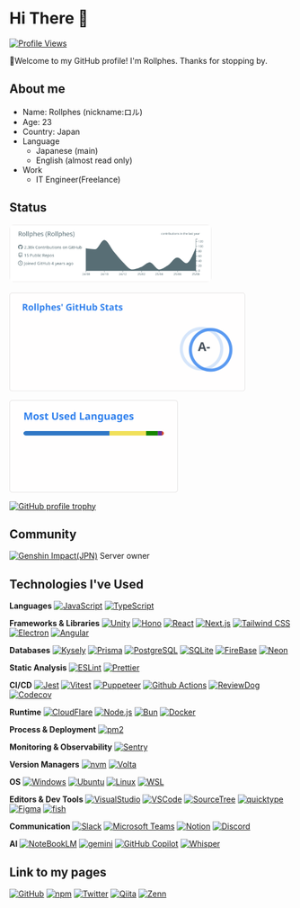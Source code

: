# Hi There 👋

[![Profile Views](https://komarev.com/ghpvc/?username=Rollphes&color=blue)](https://github.com/Rollphes)

:beer:Welcome to my GitHub profile! I'm Rollphes. Thanks for stopping by.


## About me

- Name: Rollphes (nickname:ロル)
- Age: 23
- Country: Japan
- Language
  - Japanese (main)
  - English (almost read only)
- Work
  - IT Engineer(Freelance)

## Status

<!-- markdownlint-disable MD033 -->
<div style="display:flex;gap:16px;align-items:flex-start;flex-wrap:wrap">
  <!-- Left: profile summary -->
  <div style="flex:0 0 360px;max-width:360px">
    <a href="https://github.com/Rollphes">
      <img src="https://raw.githubusercontent.com/Rollphes/Rollphes/main/profile-summary-card-output/default/0-profile-details.svg" alt="profile summary" style="width:100%;height:auto;border-radius:8px;" />
    </a>
  </div>

  <!-- Right: stats / languages / trophy -->
  <div style="display:flex;flex-direction:column;gap:12px;flex:1;min-width:220px">
    <div style="display:flex;gap:12px;flex-wrap:wrap">
      <a href="https://github.com/anuraghazra/github-readme-stats">
        <img src="/grs/stats.svg" alt="GitHub Readme Stats" style="max-width:420px;height:auto;" />
      </a>
      <a href="https://github.com/anuraghazra/github-readme-stats">
        <img src="/grs/langs.svg" alt="Top Languages" style="max-width:300px;height:auto;" />
      </a>
    </div>
    <div>
      <a href="https://github.com/ryo-ma/github-profile-trophy">
        <img src="https://github-profile-trophy.vercel.app/?username=Rollphes" alt="GitHub profile trophy" style="max-width:420px;height:auto;" />
      </a>
    </div>
  </div>
</div>
<!-- markdownlint-enable MD033 -->

## Community

[![Genshin Impact(JPN)](https://img.shields.io/discord/762647727343009823?label=genshin-impact-jpn&logo=discord)](https://discord.com/invite/genshin-impact-jpn) Server owner

## Technologies I've Used

**Languages**
[![JavaScript](https://img.shields.io/badge/-JavaScript-000?logo=javascript&logoSize=auto)](https://developer.mozilla.org/en-US/docs/Web/JavaScript)
[![TypeScript](https://img.shields.io/badge/-TypeScript-000?logo=TypeScript&logoSize=auto)](https://www.typescriptlang.org/)

**Frameworks & Libraries**
[![Unity](https://img.shields.io/badge/-Unity-000?logo=unity&logoSize=auto)](https://unity.com/)
[![Hono](https://img.shields.io/badge/-Hono-000?logo=hono&logoSize=auto)](https://hono.dev/)
[![React](https://img.shields.io/badge/-React-000?logo=React&logoSize=auto)](https://reactjs.org/)
[![Next.js](https://img.shields.io/badge/-Next.js-000?logo=nextdotjs&logoSize=auto)](https://nextjs.org/)
[![Tailwind CSS](https://img.shields.io/badge/-Tailwind_CSS-000?logo=tailwindcss&logoSize=auto)](https://tailwindcss.com/)
[![Electron](https://img.shields.io/badge/-Electron-000?logo=electron&logoSize=auto)](https://www.electronjs.org/)
[![Angular](https://img.shields.io/badge/-Angular-000?logo=angular&logoColor=red&logoSize=auto)](https://angular.io/)

**Databases**
[![Kysely](https://img.shields.io/badge/-Kysely-000?logo=kysely&logoSize=auto)](https://kysely.dev/)
[![Prisma](https://img.shields.io/badge/-Prisma-000?logo=prisma&logoSize=auto&logoColor=2D3748)](https://www.prisma.io/)
[![PostgreSQL](https://img.shields.io/badge/-PostgreSQL-000?logo=postgresql&logoSize=auto)](https://www.postgresql.org/)
[![SQLite](https://img.shields.io/badge/-Sqlite-000?logo=sqlite&logoSize=auto&logoColor=003B57)](https://sqlite.org/)
[![FireBase](https://img.shields.io/badge/-Firebase-000?logo=firebase&logoSize=auto&logoColor=DD2C00)](https://firebase.google.com/)
[![Neon](https://img.shields.io/badge/-Neon-000?logo=neon&logoSize=auto)](https://neon.tech/)

**Static Analysis**
[![ESLint](https://img.shields.io/badge/-ESLint-000?logo=eslint&logoSize=auto&logoColor=4B32C3)](https://eslint.org/)
[![Prettier](https://img.shields.io/badge/-Prettier-000?logo=prettier&logoSize=auto)](https://prettier.io/)

**CI/CD**
[![Jest](https://img.shields.io/badge/-Jest-000?logo=jest&logoSize=auto)](https://jestjs.io/)
[![Vitest](https://img.shields.io/badge/-Vitest-000?logo=vitest&logoSize=auto)](https://vitest.dev/)
[![Puppeteer](https://img.shields.io/badge/-Puppeteer-000?logo=puppeteer&logoSize=auto)](https://pptr.dev/)
[![Github Actions](https://img.shields.io/badge/-Github%20Actions-000?logo=githubactions&logoSize=auto)](https://github.com/features/actions)
[![ReviewDog](https://img.shields.io/badge/-ReviewDog-000?logo=reviewdog&logoSize=auto)](https://github.com/reviewdog/reviewdog)
[![Codecov](https://img.shields.io/badge/-Codecov-000?logo=codecov&logoSize=auto)](https://about.codecov.io/)

**Runtime**
[![CloudFlare](https://img.shields.io/badge/-cloudflare-000?logo=cloudflare&logoSize=auto)](https://www.cloudflare.com/)
[![Node.js](https://img.shields.io/badge/-Node.js-000?logo=nodedotjs&logoSize=auto)](https://nodejs.org/)
[![Bun](https://img.shields.io/badge/-Bun-000?logo=bun&logoSize=auto)](https://bun.sh/)
[![Docker](https://img.shields.io/badge/-Docker-000?logo=docker&logoSize=auto)](https://www.docker.com/)

**Process & Deployment**
[![pm2](https://img.shields.io/badge/-pm2-000?logo=pm2&logoSize=auto)](https://pm2.keymetrics.io/)

**Monitoring & Observability**
[![Sentry](https://img.shields.io/badge/-Sentry-000?logo=sentry&logoSize=auto)](https://sentry.io/)

**Version Managers**
[![nvm](https://img.shields.io/badge/-nvm-000?logo=nvm&logoSize=auto)](https://github.com/nvm-sh/nvm)
[![Volta](https://img.shields.io/badge/-Volta-000?logo=volta&logoSize=auto)](https://volta.sh/)

**OS**
[![Windows](https://img.shields.io/badge/-Windows-000?logo=windows&logoSize=auto)](https://ubuntu.com/)
[![Ubuntu](https://img.shields.io/badge/-Ubuntu-000?logo=ubuntu&logoSize=auto)](https://ubuntu.com/)
[![Linux](https://img.shields.io/badge/-Linux-000?logo=linux&logoSize=auto)](https://kernel.org/)
[![WSL](https://img.shields.io/badge/-WSL-000?logo=wsl&logoSize=auto)](https://learn.microsoft.com/windows/wsl/)

**Editors & Dev Tools**
[![VisualStudio](https://img.shields.io/badge/-Visual%20Studio-000?logo=visual-studio&logoSize=auto)](https://www.microsoft.com/en-us/windows)
[![VSCode](https://img.shields.io/badge/-VSCode-000?logo=visual-studio-code&logoSize=auto)](https://code.visualstudio.com/)
[![SourceTree](https://img.shields.io/badge/-Sourcetree-000?logo=sourcetree&logoSize=auto&logoColor=0052CC)](https://www.sourcetreeapp.com/)
[![quicktype](https://img.shields.io/badge/-quicktype-000?logo=quicktype&logoSize=auto)](https://quicktype.io/)
[![Figma](https://img.shields.io/badge/-Figma-000?logo=figma&logoSize=auto)](https://www.figma.com/)
[![fish](https://img.shields.io/badge/-fish-000?logo=fish&logoSize=auto)](https://fishshell.com/)

**Communication**
[![Slack](https://img.shields.io/badge/-Slack-000?logo=slack&logoSize=auto)](https://slack.com/)
[![Microsoft Teams](https://img.shields.io/badge/-Microsoft%20Teams-000?logo=microsoftteams&logoSize=auto)](https://www.microsoft.com/microsoft-teams)
[![Notion](https://img.shields.io/badge/-Notion-000?logo=notion&logoSize=auto)](https://www.notion.com/)
[![Discord](https://img.shields.io/badge/-Discord-000?logo=discord&logoSize=auto)](https://discord.com/)

**AI**
[![NoteBookLM](https://img.shields.io/badge/-NoteBookLM-000?logo=google&logoSize=auto)](https://developers.google.com/)
[![gemini](https://img.shields.io/badge/-gemini-000?logo=google&logoSize=auto)](https://developers.google.com/)
[![GitHub Copilot](https://img.shields.io/badge/-GitHub%20Copilot-000?logo=github&logoSize=auto)](https://github.com/features/copilot)
[![Whisper](https://img.shields.io/badge/-Whisper-000?logo=openai&logoSize=auto)](https://openai.com/research/whisper)

## Link to my pages

[![GitHub](https://img.shields.io/badge/-Rollphes-000?logoSize=auto&labelColor=FFF&logo=github&logoColor=000)](https://github.com/Rollphes)
[![npm](https://img.shields.io/badge/-rollphes-000?logoSize=auto&labelColor=FFF&logo=npm&logoColor=CC3534)](https://www.npmjs.com/~rollphes)
[![Twitter](https://img.shields.io/badge/-@rollphes-000?logoSize=auto&labelColor=FFF&logo=x&logoColor=000)](https://twitter.com/rollphes)
[![Qiita](https://img.shields.io/badge/-@Rollphes-000?logoSize=auto&labelColor=FFF&logo=qiita)](https://qiita.com/Rollphes)
[![Zenn](https://img.shields.io/badge/-Rollphes-000?logoSize=auto&labelColor=FFF&logo=zenn)](https://zenn.dev/rollphes)
